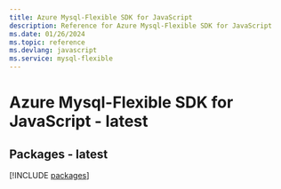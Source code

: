 ```yaml
---
title: Azure Mysql-Flexible SDK for JavaScript
description: Reference for Azure Mysql-Flexible SDK for JavaScript
ms.date: 01/26/2024
ms.topic: reference
ms.devlang: javascript
ms.service: mysql-flexible
---
```

# Azure Mysql-Flexible SDK for JavaScript - latest
## Packages - latest
[!INCLUDE [packages](mysql-flexible-index.md)]